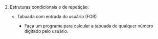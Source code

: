 2. Estruturas condicionais e de repetição: 
    
    - Tabuada com entrada do usuário (FOR)
    
        - Faça um programa para calcular a tabuada de qualquer número digitado pelo usuário.